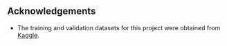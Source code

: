 ## Acknowledgements

- The training and validation datasets for this project were obtained from [Kaggle](https://www.kaggle.com/datasets/jp797498e/twitter-entity-sentiment-analysis/code?q=sentiment+analysis+in%3Adatasets).
